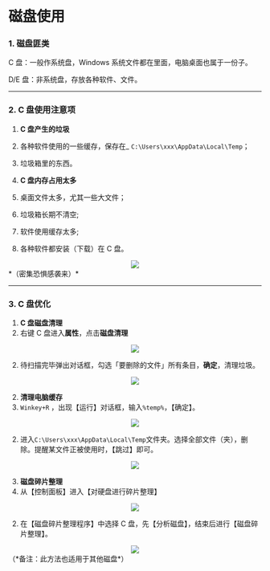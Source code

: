 # 磁盘使用

### 1. 磁盘匪类

C 盘：一般作系统盘，Windows 系统文件都在里面，电脑桌面也属于一份子。

D/E 盘：非系统盘，存放各种软件、文件。

--- 
### 2. C 盘使用注意项

1. **C 盘产生的垃圾**

 1. 各种软件使用的一些缓存，保存在_ ```C:\Users\xxx\AppData\Local\Temp```；

 2. 垃圾箱里的东西。
 
2. **C 盘内存占用太多**

 1. 桌面文件太多，尤其一些大文件；
 2. 垃圾箱长期不清空;
 3. 软件使用缓存太多;
 4. 各种软件都安装（下载）在 C 盘。
<div style="text-align:center">
<img src="https://41.media.tumblr.com/a1a602efd34c99032ff603ebbe2c2b15/tumblr_nvybt5Eg671uft3xho7_1280.png"/>
</div>
*（密集恐惧感袭来）*

--- 
### 3. C 盘优化

1. **C 盘磁盘清理**
 1. 右键 C 盘进入**属性**，点击**磁盘清理**
<div style="text-align:center">
<img src="https://40.media.tumblr.com/374fd3b80e6d8b57bf372162d0ed8cbf/tumblr_nvybt5Eg671uft3xho1_400.png"/>
</div>
 
 2. 待扫描完毕弹出对话框，勾选「要删除的文件」所有条目，**确定**，清理垃圾。
<div style="text-align:center">
<img src="https://41.media.tumblr.com/9fd15a3a52a49240f7d2b2e967721d19/tumblr_nvybt5Eg671uft3xho2_r1_400.png"/>
</div>

2. **清理电脑缓存**
 1. ```Winkey+R``` ，出现【运行】对话框，输入```%temp%```，【确定】。
<div style="text-align:center">
<img src="https://41.media.tumblr.com/7bd96bf01cc8e1e970d0ed1db63ae14c/tumblr_nvybt5Eg671uft3xho3_500.png"/>
</div>
 
 2. 进入```C:\Users\xxx\AppData\Local\Temp```文件夹。选择全部文件（夹），删除。提醒某文件正被使用时，【跳过】即可。
<div style="text-align:center">
<img src="https://41.media.tumblr.com/4620213add359186734f66e6e8d86728/tumblr_nvybt5Eg671uft3xho4_r1_1280.png"/>
</div>

3. **磁盘碎片整理**
 1. 从【控制面板】进入【对硬盘进行碎片整理】
<div style="text-align:center">
<img src="https://41.media.tumblr.com/b983836b0f133b1678f9c13a3af0994a/tumblr_nvybt5Eg671uft3xho5_1280.png"/>
</div>
 
 2. 在【磁盘碎片整理程序】中选择 C 盘，先【分析磁盘】，结束后进行【磁盘碎片整理】。
<div style="text-align:center">
<img src="https://40.media.tumblr.com/d784cde193008b0ae968a040c3455b10/tumblr_nvybt5Eg671uft3xho6_r1_1280.png"/>
</div>
（*备注：此方法也适用于其他磁盘*）